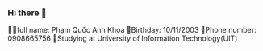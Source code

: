 ### Hi there 👋

💁‍♂️full name: Phạm Quốc Anh Khoa
🍰Birthday: 10/11/2003
📲Phone number: 0908665756
🏫Studying at University of Information Technology(UIT)

